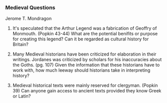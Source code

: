 ### Medieval Questions
Jerome T. Mondragon

1. It's speculated that the Arthur Legend was a fabrication of Geoffry of Monmouth. (Popkin 43-44) What are the potential benifits or purpose for creating this legend? Can it be regarded as cultural history for Britain?

2. Many Medieval historians have been criticized for elaboration in their writings. Jordanes was criticized by scholars for his inaccuracies about the Goths. (pg. 107) Given the information that these historians have to work with, how much leeway should historians take in interpreting history?

 3. Medieval historical texts were mainly reserved for clergyman. (Popkin 39) Can anyone gain access to ancient texts provided they know Greek or Latin?  

